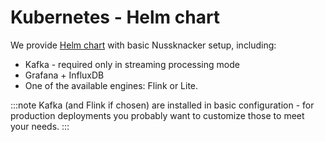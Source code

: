 # Kubernetes - Helm chart

We provide [Helm chart](https://artifacthub.io/packages/helm/touk/nussknacker) with basic Nussknacker setup, including:

- Kafka - required only in streaming processing mode
- Grafana + InfluxDB
- One of the available engines: Flink or Lite.

:::note
Kafka (and Flink if chosen) are installed in basic configuration - for production deployments you probably
want to customize those to meet your needs.
:::
